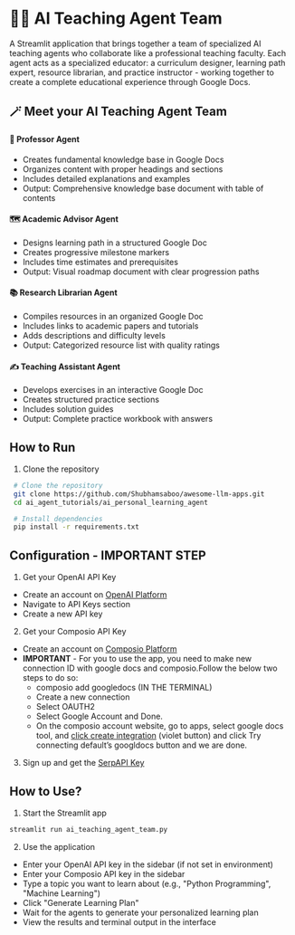 # 👨‍🏫 AI Teaching Agent Team

A Streamlit application that brings together a team of specialized AI teaching agents who collaborate like a professional teaching faculty. Each agent acts as a specialized educator: a curriculum designer, learning path expert, resource librarian, and practice instructor - working together to create a complete educational experience through Google Docs.

## 🪄 Meet your AI Teaching Agent Team 

#### 🧠 Professor Agent
- Creates fundamental knowledge base in Google Docs
- Organizes content with proper headings and sections
- Includes detailed explanations and examples
- Output: Comprehensive knowledge base document with table of contents

#### 🗺️ Academic Advisor Agent
- Designs learning path in a structured Google Doc
- Creates progressive milestone markers
- Includes time estimates and prerequisites
- Output: Visual roadmap document with clear progression paths

#### 📚 Research Librarian Agent
- Compiles resources in an organized Google Doc
- Includes links to academic papers and tutorials
- Adds descriptions and difficulty levels
- Output: Categorized resource list with quality ratings

#### ✍️ Teaching Assistant Agent
- Develops exercises in an interactive Google Doc
- Creates structured practice sections
- Includes solution guides
- Output: Complete practice workbook with answers


## How to Run

1. Clone the repository
  ```bash
   # Clone the repository
   git clone https://github.com/Shubhamsaboo/awesome-llm-apps.git
   cd ai_agent_tutorials/ai_personal_learning_agent

   # Install dependencies
   pip install -r requirements.txt
   ```

## Configuration - IMPORTANT STEP

1. Get your OpenAI API Key
- Create an account on [OpenAI Platform](https://platform.openai.com/)
- Navigate to API Keys section
- Create a new API key

2. Get your Composio API Key
- Create an account on [Composio Platform](https://composio.ai/)
- **IMPORTANT** - For you to use the app, you need to make new connection ID with google docs and composio.Follow the below two steps to do so:  
  - composio add googledocs (IN THE TERMINAL)
  - Create a new connection 
  - Select OAUTH2 
  - Select Google Account and Done.
  - On the composio account website, go to apps, select google docs tool, and [click create integration](https://app.composio.dev/app/googledocs) (violet button) and click Try connecting default’s googldocs button and we are done. 

3. Sign up and get the [SerpAPI Key](https://serpapi.com/)

## How to Use? 

1. Start the Streamlit app
```bash
streamlit run ai_teaching_agent_team.py
```

2. Use the application
- Enter your OpenAI API key in the sidebar (if not set in environment)
- Enter your Composio API key in the sidebar 
- Type a topic you want to learn about (e.g., "Python Programming", "Machine Learning")
- Click "Generate Learning Plan"
- Wait for the agents to generate your personalized learning plan
- View the results and terminal output in the interface
